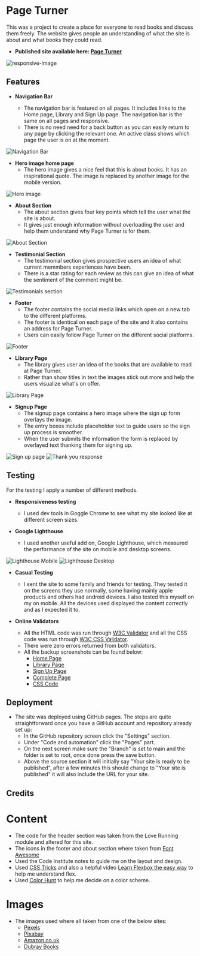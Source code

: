 # Page Turner

This was a project to create a place for everyone to read books and discuss them freely. The website gives people an understanding of what the site is about and what books they could read. 

- __Published site available here: [Page Turner](https://cwilson1993.github.io/Page-Turner-PP1/)__

![responsive-image](assets/docs/responsive_design_image.png)

## Features

- __Navigation Bar__

  - The navigation bar is featured on all pages. It includes links to the Home page, Library and Sign Up page. The navigation bar is the same on all pages and responsive.
  - There is no need need for a back button as you can easily return to any page by clicking the relevant one. An active class shows which page the user is on at the moment.

![Navigation Bar](assets/docs/nav_bar.png)

- __Hero image home page__
  - The hero image gives a nice feel that this is about books. It has an inspirational quote. The image is replaced by another image for the mobile version.

![Hero image](assets/docs/hero_image.png)

- __About Section__
  - The about section gives four key points which tell the user what the site is about.
  - It gives just enough information without overloading the user and help them understand why Page Turner is for them.

![About Section](assets/docs/about_image.png)

- __Testimonial Section__
  - The testimonial section gives prospective users an idea of what current memmbers experiences have been.  
  - There is a star rating for each review as this can give an idea of what the sentiment of the comment might be.

![Testimonials section](assets/docs/review_image.png)

- __Footer__
  - The footer contains the social media links which open on a new tab to the different platforms. 
  - The footer is identical on each page of the site and it also contains an address for Page Turner.
  - Users can easily follow Page Turner on the different social platforms.

![Footer](assets/docs/footer.png)

- __Library Page__
  - The library gives user an idea of the books that are available to read at Page Turner.
  - Rather than show titles in text the images stick out more and help the users visualize what's on offer.

![Library Page](assets/docs/library_image.png)

- __Signup Page__
  - The signup page contains a hero image where the sign up form overlays the image. 
  - The entry boxes include placeholder text to guide users so the sign up process is smoother.
  - When the user submits the information the form is replaced by overlayed text thanking them for signing up.

![Sign up page](assets/docs/signup_image.png)
![Thank you response](assets/docs/thank_you_message.png)

## Testing

For the testing I apply a number of different methods.

- __Responsiveness testing__
  - I used dev tools in Goggle Chrome to see what my site looked like at different screen sizes. 


- __Google Lighthouse__
  - I used another useful add on, Google Lighthouse, which measured the performance of the site on mobile and desktop screens.

![Lighthouse Mobile](assets/docs/Lighthouse_mobile.png) ![Lighthouse Desktop](assets/docs/Lighthouse_desktop.png)

- __Casual Testing__
  - I sent the site to some family and friends for testing. They tested it on the screens they use normally, some having mainly apple products and others had android devices. I also tested this myself on my on mobile. All the devices used displayed the content correctly and as I expected it to. 


- __Online Validators__
  - All the HTML code was run through [W3C Validator](https://validator.w3.org/#validate_by_input) and all the CSS code was run through [W3C CSS Validator](https://jigsaw.w3.org/css-validator/#validate_by_input). 
  - There were zero errors returned from both validators.
  - All the backup screenshots can be found below:
    - [Home Page](assets/docs/HTML_Validator_index.html.png)
    - [Library Page](assets/docs/HTML_Validator_library.html.png)
    - [Sign Up Page](assets/docs/HTML_Validator_signup.html.png)
    - [Complete Page](assets/docs/HTML_Validator_complete.html.png)
    - [CSS Code](assets/docs/CSS_Validator_style.css.png)

## Deployment

- The site was deployed using GitHub pages. The steps are quite straightforward once you have a GitHub account and repository already set up:
  - In the GitHub repository screen click the "Settings" section.
  - Under "Code and automation" click the "Pages" part.
  - On the next screen make sure the "Branch" is set to main and the folder is set to root, once done press the save button.
  - Above the source section it will initially say "Your site is ready to be published", after a few minutes this should change to "Your site is published" it will also include the URL for your site.

## Credits

# Content
- The code for the header section was taken from the Love Running module and altered for this site.
- The icons in the footer and about section where taken from [Font Awesome](https://fontawesome.com/)
- Used the Code Institute notes to guide me on the layout and design.
- Used [CSS Tricks](https://css-tricks.com/snippets/css/a-guide-to-flexbox/) and also a helpful video [Learn Flexbox the easy way](https://www.youtube.com/watch?v=u044iM9xsWU&t=786s) to help me understand flex.
- Used [Color Hunt](https://colorhunt.co/) to help me decide on a color scheme.

# Images
- The images used where all taken from one of the below sites:
  - [Pexels](https://www.pexels.com/)
  - [Pixabay](https://pixabay.com/)
  - [Amazon.co.uk](https://www.amazon.co.uk/)
  - [Dubray Books](https://www.dubraybooks.ie/)